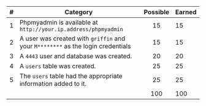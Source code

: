 
| # |  Category                                                                                           | Possible | Earned|
|---|-----------------------------------------------------------------------------------------------------|:--------:|:------|
| 1 | Phpmyadmin is available at `http://your.ip.address/phpmyadmin`                                         |   15     |   15 |
| 2 | A user was created with `griffin` and your `M********` as the login credentials                        |   15     |   15 |
| 3 | A `4443` user and database was created.                                                                |   20     |   20 |
| 4 | A `users` table was created.                                                                           |   25     |   25 |
| 5 | The `users` table had the appropriate information added to it.                                         |   25     |   25 |
|   |                                                                                                        |   100    |  100 |
